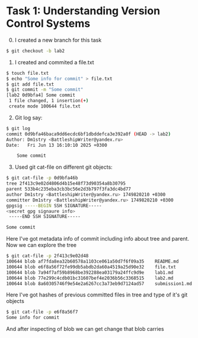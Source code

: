 # Task 1: Understanding Version Control Systems

0) I created a new branch for this task
```bash
$ git checkout -b lab2
```
1) I created and commited a file.txt
```bash
$ touch file.txt
$ echo "Some info for commit" > file.txt
$ git add file.txt
$ git commit -m "Some commit"
[lab2 0d9bfa4] Some commit
 1 file changed, 1 insertion(+)
 create mode 100644 file.txt
```
2) Git log say:
```bash
$ git log
commit 0d9bfa46baca9dd6ecdc6bf1dbddefca3e392a0f (HEAD -> lab2)
Author: Dm1stry <BattleshipWriter@yandex.ru>
Date:   Fri Jun 13 16:10:10 2025 +0300

    Some commit
```
3) Used git cat-file on different git objects:

```bash
$ git cat-file -p 0d9bfa46b
tree 2f413c9e02d4806d4b15e48f73d90354a8b30795
parent 533b4c235eba3cb3bc56e2d3b797f3fa3dc4bd77
author Dm1stry <BattleshipWriter@yandex.ru> 1749820210 +0300
committer Dm1stry <BattleshipWriter@yandex.ru> 1749820210 +0300
gpgsig -----BEGIN SSH SIGNATURE-----
<secret gpg signaure info>
 -----END SSH SIGNATURE-----

Some commit
```

Here I've got metadata info of commit including info about tree and parent. Now we can explore the tree

```bash
$ git cat-file -p 2f413c9e02d48
100644 blob af7fda8ea32b60578a1103ce061a50d7f6f09a35    README.md
100644 blob e6f8a56f72fe99db5abdb2da60a4519a25d90e32    file.txt
100644 blob 7a94f7af59b8968be392288ea03179a24ffc9d9e    lab1.md
100644 blob 77e299c4cdb01bc31607bef4e2036b56c3368515    lab2.md
100644 blob 8a60305746f9e54e2a6267cc3a73eb9d7124ad57    submission1.md
```

Here I've got hashes of previous committed files in tree and type of it's git objects

```bash
$ git cat-file -p e6f8a56f7
Some info for commit
```

And after inspecting of blob we can get change that blob carries